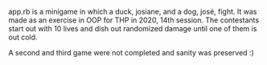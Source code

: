 app.rb is a minigame in which a duck, josiane, and a dog, josé, fight.
It was made as an exercise in OOP for THP in 2020, 14th session.
The contestants start out with 10 lives and dish out randomized damage until one of them is out cold.

A second and third game were not completed and sanity was preserved :)
